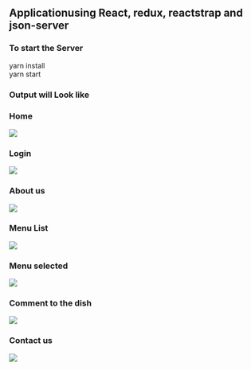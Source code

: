 ## Applicationusing React, redux, reactstrap and json-server

### To start the Server
  yarn install <br/>
  yarn start
  
### Output will Look like

<h3>Home</h3>
<img src='https://github.com/pravinbhalghare/Application-using-react/blob/master/snapshots/home.png'/>
<br/>  

<h3>Login</h3>
<img src='https://github.com/pravinbhalghare/Application-using-react/blob/master/snapshots/login.png'/>
<br/> 

<h3>About us</h3>
<img src='https://github.com/pravinbhalghare/Application-using-react/blob/master/snapshots/about.png'/>
<br/> 

<h3>Menu List</h3>
<img src='https://github.com/pravinbhalghare/Application-using-react/blob/master/snapshots/list.png'/>
<br/> 

<h3>Menu selected</h3>
<img src='https://github.com/pravinbhalghare/Application-using-react/blob/master/snapshots/menu_selected.png'/>
<br/> 

<h3>Comment to the dish</h3>
<img src='https://github.com/pravinbhalghare/Application-using-react/blob/master/snapshots/comment.png'/>
<br/> 

<h3>Contact us</h3>
<img src='https://github.com/pravinbhalghare/Application-using-react/blob/master/snapshots/contact.png'/>
<br/> 
  



